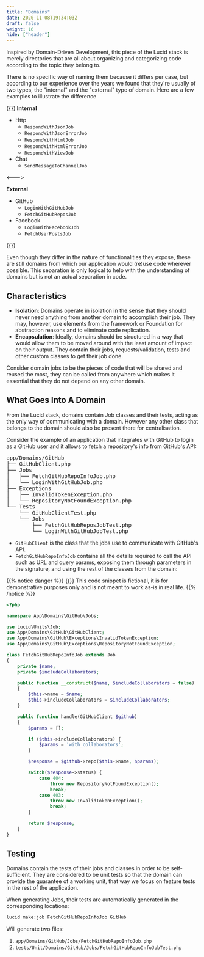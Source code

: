 ```yaml
---
title: "Domains"
date: 2020-11-08T19:34:03Z
draft: false
weight: 16
hide: ["header"]
---
```


Inspired by Domain-Driven Development, this piece of the Lucid stack is merely directories that are all about organizing and categorizing
code according to the topic they belong to.

There is no specific way of naming them because it differs per case, but according to our experience over
the years we found that they're usually of two types, the "internal" and the "external" type of domain. Here are a few examples
to illustrate the difference

{{<columns>}}
**Internal**

- Http
    - `RespondWithJsonJob`
    - `RespondWithJsonErrorJob`
    - `RespondWithHtmlJob`
    - `RespondWithHtmlErrorJob`
    - `RespondWithViewJob`
- Chat
    - `SendMessageToChannelJob`

<--->

**External**

- GitHub
    - `LoginWithGitHubJob`
    - `FetchGitHubReposJob`
- Facebook
    - `LoginWithFacebookJob`
    - `FetchUserPostsJob`

{{</columns>}}

Even though they differ in the nature of functionalities they expose, these are still domains from which our application would
(re)use code wherever possible. This separation is only logical to help with the understanding of domains but is not an actual
separation in code.

## Characteristics

- **Isolation**: Domains operate in isolation in the sense that they should never need anything from another domain to accomplish their job.
They may, however, use elements from the framework or Foundation for abstraction reasons and to eliminate code replication.
- **Encapsulation**: Ideally, domains should be structured in a way that would allow them to be moved around with the least amount
of impact on their output. They contain their jobs, requests/validation, tests and other custom classes to get their job done.

Consider domain jobs to be the pieces of code that will be shared and reused the most, they can be called from anywhere
which makes it essential that they do not depend on any other domain.

## What Goes Into A Domain

From the Lucid stack, domains contain Job classes and their tests, acting as the only way of communicating with a domain.
However any other class that belongs to the domain should also be present there for centralisation.

Consider the example of an application that integrates with GitHub to login as a GitHub user and
it allows to fetch a repository's info from GitHub's API:

<pre>
app/Domains/GitHub
├── GitHubClient.php
├── Jobs
│   ├── FetchGitHubRepoInfoJob.php
│   └── LoginWithGitHubJob.php
├── Exceptions
│   ├── InvalidTokenException.php
│   └── RepositoryNotFoundException.php
└── Tests
    └── GitHubClientTest.php
    └── Jobs
        ├── FetchGitHubReposJobTest.php
        └── LoginWithGitHubJobTest.php
</pre>

- `GitHubClient` is the class that the jobs use to communicate with GitHub's API.
- `FetchGitHubRepoInfoJob` contains all the details required to call the API such as URL and query params,
exposing them through parameters in the signature, and using the rest of the classes from the domain:

{{% notice danger %}}
{{<icon name="fa-exclamation-triangle">}}&nbsp;This code snippet is fictional, it is for demonstrative purposes only and is not meant to work as-is in real life.
{{% /notice %}}
```php
<?php

namespace App\Domains\GitHub\Jobs;

use Lucid\Units\Job;
use App\Domains\GitHub\GitHubClient;
use App\Domains\GitHub\Exceptions\InvalidTokenException;
use App\Domains\GitHub\Exceptions\RepositoryNotFoundException;

class FetchGitHubRepoInfoJob extends Job
{
    private $name;
    private $includeCollaborators;

    public function __construct($name, $includeCollaborators = false)
    {
        $this->name = $name;
        $this->includeCollaborators = $includeCollaborators;
    }

    public function handle(GitHubClient $github)
    {
        $params = [];

        if ($this->includeCollaborators) {
            $params = 'with_collaborators';
        }

        $response = $github->repo($this->name, $params);

        switch($response->status) {
            case 404:
                throw new RepositoryNotFoundException();
                break;
            case 403:
                throw new InvalidTokenException();
                break;
        }

        return $response;
    }
}
```

## Testing

Domains contain the tests of their jobs and classes in order to be self-sufficient. They are considered to be unit tests
so that the domain can provide the guarantee of a working unit, that way we focus on feature tests in the rest of the application.

When generating Jobs, their tests are automatically generated in the corresponding locations:

```bash
lucid make:job FetchGitHubRepoInfoJob GitHub
```

Will generate two files:
1. `app/Domains/GitHub/Jobs/FetchGitHubRepoInfoJob.php`
2. `tests/Unit/Domains/GitHub/Jobs/FetchGitHubRepoInfoJobTest.php`
